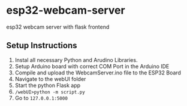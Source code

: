 # esp32-webcam-server
esp32 webcam server with flask frontend

## Setup Instructions
1. Instal all necessary Python and Arudino Libraries.
2. Setup Arduino board with correct COM Port in the Arduino IDE
3. Compile and upload the WebcamServer.ino file to the ESP32 Board
4. Navigate to the webUI folder
5. Start the python Flask app
6. `/webUI>python -m script.py`
7. Go to `127.0.0.1:5000`
